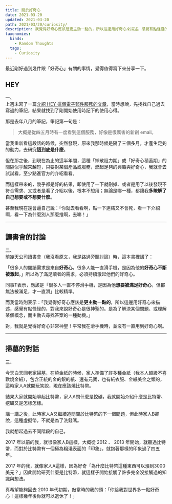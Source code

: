 ```yaml
---
title: 關於好奇心
date: 2021-03-20
updated: 2021-03-20
path: 2021/03/20/curiosity/
description: 我覺得好奇心應該是更主動一點的，所以這邊用好奇心來描述，感覺有點怪怪的，對我來說好奇心是很神聖的。是為了解決某個問題、或理解某個概念，而主動去尋找答案的一種動機。
taxonomies:
  kinds: 
    - Random Thoughts
  tags:
    - Curiosity
---
```


最近剛好遇到幾件跟「好奇心」有關的事情，覺得值得寫下來分享一下。

<!-- more -->

## HEY

一、  
上週末寫了一篇[介紹 HEY 這個電子郵件服務的文章](@/blog/hey-email-introduction.md)，當時想說，先找找自己過去寫過的筆記，結果就找到了剛開始使用時記下的使用心得。

那是去年八月的筆記，筆記第一句是：

> 大概是從四五月時有一度看到這個服務，好像是很厲害的新創 email。

當我重新看這段話的時候，突然發現，原來我那時候是隔了三個多月，才產生足夠的動力，去研究**這到底是什麼**。

但在那之後，到現在為止的這半年間，這種「懶散阻力期」或「好奇心積蓄期」的間隔似乎越來越短，只要對某個產品或服務，燃起足夠的興趣與好奇心，我就會去試試看，至少點進官方的介紹看看。

而這樣帶來的，幾乎都是好的結果，即使用了一下就刪掉、或者是用了以後發現不符合需求、又或者是看了介紹以後，根本不想用；無論是哪一種，都讓我**多瞭解了自己想要或不想要什麼**。

甚至我現在還會逼自己說：「你就去看看啊，點一下連結又不會死，看一下介紹啊，看一下為什麼別人那麼推啊，去嘛！」

---

## 讀書會的討論

二、  
前幾天公司讀書會（我沒看原文，我是路過旁聽討論）時，這本書裡講了：

「很多人的閱讀需求是來自**好奇心**，很多人能一直滑手機，是因為他的**好奇心不斷被激起**。」所以為了滿足讀者的需求，必須持續激起他們的好奇心。

同事T表示，應該是「很多人一直不停滑手機，是因為他**想要被滿足好奇心**，但都無法被滿足，才一直滑」比較精準。

而我當時則表示：「我覺得好奇心應該是**更主動一點的**，所以這邊用好奇心來描述，感覺有點怪怪的，對我來說好奇心是很神聖的。是為了解決某個問題、或理解某個概念，而主動去尋找答案的一種動機。」

對，我就是覺得好奇心非常神聖！平常我在滑手機時，並沒有一直用到好奇心啊。

---

## 掃墓的對話

三、

今天白天回老家掃墓，在燒金紙的時候，家人準備了許多種金紙（我本人超級不喜歡燒金紙），包含正統的金的銀的紙、還有元寶，也有紙衣服、金紙美金之類的，這時家人A就開玩笑說，現在應該燒比特幣。  
  
結果大家就開始聊起比特幣，家人A問什麼是挖礦，我就開始介紹什麼是比特幣、挖礦又是怎樣怎樣。  
  
講一講之後，此時家人A又繼續追問關於比特幣的下一個問題，但此時家人B卻說，這種虛擬幣，不就是為了洗錢嗎。

我就想起過去不同階段的自己，

2017 年以前的我，就很像家人B這樣，大概從 2012 、 2013 年開始，就聽過比特幣，而對於比特幣有一個極為粗淺表面的「印象」，就抱著那樣的印象過了四五年。

2017 年的我，就像家人A這樣，因為好奇「為什麼比特幣這種東西可以漲到3000美元？」因此開始研究什麼是比特幣，就這樣子開始接觸了許多完全沒接觸過的知識與想法。

真希望能夠回去 2010 年代初期，敲當時的我的頭：「你給我對世界多一點好奇心！這樣幾年後你就可以退休了！」
